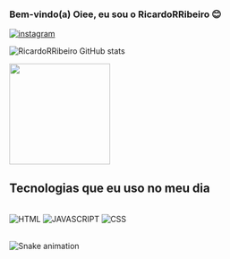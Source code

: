 ### Bem-vindo(a) Oiee, eu sou o RicardoRRibeiro 😊

[![instagram](https://img.shields.io/badge/Instagram-E4405F?style=for-the-badge&logo=instagram&logoColor=white )](https://www.instagram.com/ricardo_guaxinim47/)

![ RicardoRRibeiro GitHub stats](https://github-readme-stats.vercel.app/api?username=Santiago-Diniz&show_icons=true&theme=dracula)

<div>
<img height="180em" src="https://github-readme-stats.vercel.app/api/top-langs/?username=RicardoRRibeiro&layout=compact&langs_count=6&theme-tokyonight"/>
 </div>

## Tecnologias que eu uso no meu dia

<div style="display: inline_block"><br/>

 <img aling= "center" alt="HTML" src="https://img.shields.io/badge/HTML5-E34F26?style=for-the-badge&logo=html5&logoColor=white" />
<img aling= "center" alt="JAVASCRIPT" src="https://img.shields.io/badge/JavaScript-323330?style=for-the-badge&logo=javascript&logoColor=F7DF1E" />
<img aling= "center" alt="CSS" src="https://img.shields.io/badge/CSS3-1572B6?style=for-the-badge&logo=css3&logoColor=white" />
 
</div><br/>

![Snake animation](https://github.com/devendobro/devendobro/blob/output/github-contribution-grid-snake.svg)

</div>
